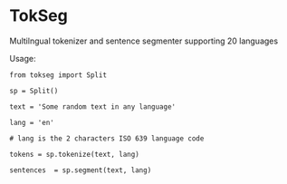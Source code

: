 # TokSeg
Multilngual tokenizer and sentence segmenter supporting 20 languages


Usage:

```python3
from tokseg import Split

sp = Split()

text = 'Some random text in any language'

lang = 'en'

# lang is the 2 characters ISO 639 language code

tokens = sp.tokenize(text, lang)

sentences  = sp.segment(text, lang)


```
